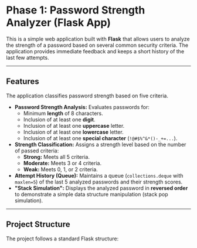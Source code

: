 # Phase 1: Password Strength Analyzer (Flask App)

This is a simple web application built with **Flask** that allows users to analyze the strength of a password based on several common security criteria. The application provides immediate feedback and keeps a short history of the last few attempts.

---

## Features

The application classifies password strength based on five criteria.

* **Password Strength Analysis:** Evaluates passwords for:
    * Minimum **length** of 8 characters.
    * Inclusion of at least one **digit**.
    * Inclusion of at least one **uppercase** letter.
    * Inclusion of at least one **lowercase** letter.
    * Inclusion of at least one **special character** (`!@#$%^&*()-_+=...`).
* **Strength Classification:** Assigns a strength level based on the number of passed criteria:
    * **Strong:** Meets all 5 criteria.
    * **Moderate:** Meets 3 or 4 criteria.
    * **Weak:** Meets 0, 1, or 2 criteria.
* **Attempt History (Queue):** Maintains a queue (`collections.deque` with `maxlen=5`) of the last 5 analyzed passwords and their strength scores.
* **"Stack Simulation":** Displays the analyzed password in **reversed order** to demonstrate a simple data structure manipulation (stack pop simulation).

---

## Project Structure

The project follows a standard Flask structure:
